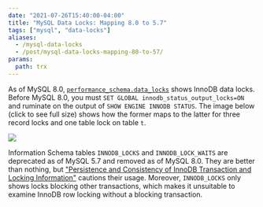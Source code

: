 ```yaml
---
date: "2021-07-26T15:40:00-04:00"
title: "MySQL Data Locks: Mapping 8.0 to 5.7"
tags: ["mysql", "data-locks"]
aliases:
  - /mysql-data-locks
  - /post/mysql-data-locks-mapping-80-to-57/
params:
  path: trx
---
```


As of MySQL 8.0, [`performance_schema.data_locks`](https://dev.mysql.com/doc/refman/8.0/en/performance-schema-data-locks-table.html) shows InnoDB data locks.
Before MySQL 8.0, you must `SET GLOBAL innodb_status_output_locks=ON` and ruminate on the output of `SHOW ENGINE INNODB STATUS`.
The image below (click to see full size) shows how the former maps to the latter for three record locks and one table lock on table `t`.

<a href="/img/mysql-data-locks-mapped-to-innodb-engine-status-locks.png">
<img src="/img/mysql-data-locks-mapped-to-innodb-engine-status-locks.png">
</a>

Information Schema tables `INNODB_LOCKS` and `INNODB_LOCK_WAITS` are deprecated as of MySQL 5.7 and removed as of MySQL 8.0.
They are better than nothing, but ["Persistence and Consistency of InnoDB Transaction and Locking Information"](https://dev.mysql.com/doc/refman/5.7/en/innodb-information-schema-internal-data.html) cautions their usage.
Moreover, `INNODB_LOCKS` only shows locks blocking other transactions, which makes it unsuitable to examine InnoDB row locking without a blocking transaction.

